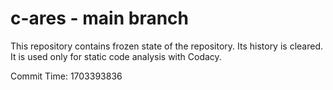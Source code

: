 # c-ares - main branch

This repository contains frozen state of the repository.
Its history is cleared. It is used only for static code
analysis with Codacy.

Commit Time: 1703393836